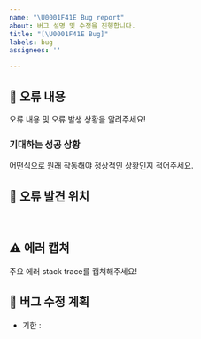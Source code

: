 ```yaml
---
name: "\U0001F41E Bug report"
about: 버그 설명 및 수정을 진행합니다.
title: "[\U0001F41E Bug]"
labels: bug
assignees: ''

---
```


## 🤔 오류 내용
오류 내용 및 오류 발생 상황을 알려주세요!

### 기대하는 성공 상황

어떤식으로 원래 작동해야 정상적인 상황인지 적어주세요.
<br>

## 🚩 오류 발견 위치
<br>

## ⚠ 에러 캡쳐
주요 에러 stack trace를 캡쳐해주세요!
<br>

## 📆 버그 수정 계획
- 기한 :
<br>
